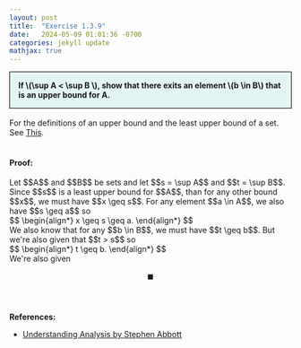 ```yaml
---
layout: post
title:  "Exercise 1.3.9"
date:   2024-05-09 01:01:36 -0700
categories: jekyll update
mathjax: true
---
```

<div style="background-color: #E3F4F4; padding: 15px 15px 15px 15px; border:1px solid black;">
  <b>If \(\sup A < \sup B \), show that there exits an element \(b \in B\) that is an upper bound for A.</b>
</div>
<br>
For the definitions of an upper bound and the least upper bound of a set. See <a href="https://strncat.github.io/jekyll/update/2024/05/03/analysis-set-bounded.html">This</a>.
<br>
<br>
<h4><b>Proof:</b></h4>
Let $$A$$ and $$B$$ be sets and let $$s = \sup A$$ and $$t = \sup B$$. Since $$s$$ is a least upper bound for $$A$$, than for any other bound $$x$$, we must have $$x \geq s$$. For any element $$a \in A$$, we also have $$s \geq a$$ so  
<div>
$$
\begin{align*}
x \geq s \geq a.
\end{align*}
$$
</div>
We also know that for any $$b \in B$$, we must have $$t \geq b$$. But we're also given that $$t > s$$ so 
<div>
$$
\begin{align*}
t \geq b.
\end{align*}
$$
</div>
We're also given 

$$\blacksquare$$
<br>
<br>
<!------------------------------------------------------------------------------------>
<b>References:</b>
<ul>
<li><a href="https://www.amazon.com/Understanding-Analysis-Undergraduate-Texts-Mathematics/dp/1493927116">Understanding Analysis by Stephen Abbott</a></li>
</ul>